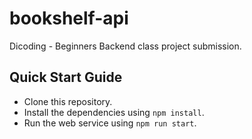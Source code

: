 # bookshelf-api

Dicoding - Beginners Backend class project submission.

## Quick Start Guide

* Clone this repository.
* Install the dependencies using `npm install`.
* Run the web service using `npm run start`.
